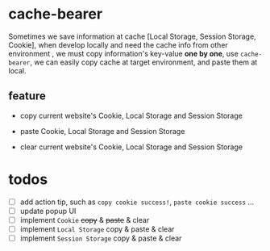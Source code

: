 # cache-bearer

Sometimes we save information at cache [Local Storage, Session Storage, Cookie], when develop locally and need the cache info from other environment , we must copy information's key-value **one by one**, use `cache-bearer`, we can easily copy cache at target environment, and paste them at local.

## feature

* copy current website's Cookie, Local Storage and Session Storage

* paste Cookie, Local Storage and Session Storage

* clear current website's Cookie, Local Storage and Session Storage

# todos

- [ ] add action tip, such as `copy cookie success!`, `paste cookie success` ...
- [ ] update popup UI
- [ ] implement `Cookie` ~~copy~~ & ~~paste~~ & clear
- [ ] implement `Local Storage` copy & paste & clear
- [ ] implement `Session Storage` copy & paste & clear
